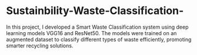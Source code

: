 # Sustainbility-Waste-Classification-
In this project, I developed a Smart Waste Classification system using deep learning models VGG16 and ResNet50. The models were trained on an augmented dataset to classify different types of waste efficiently, promoting smarter recycling solutions. 
